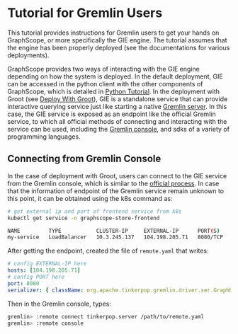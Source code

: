# Tutorial for Gremlin Users

This tutorial provides instructions for Gremlin users to get your hands on GraphScope,
or more specifically the GIE engine. The tutorial assumes that the engine has been
properly deployed (see the documentations for various deployments).

GraphScope provides two ways of interacting with the GIE engine depending on how
the system is deployed. In the default deployment, GIE can be accessed
in the python client with the other components of GraphScope, which is detailed
in [Python Tutorial](./python_tutorials.md).
In the deployment with Groot (see [Deploy With Groot](./deploy_as_service_with_groot.md)), 
GIE is a standalone service that can provide interactive querying service just like
starting a native [Gremlin server](https://tinkerpop.apache.org/docs/current/reference/#connecting-gremlin-server).
In this case, the GIE service is exposed as an endpoint like the official Gremlin
service, to which all official methods of connecting and interacting with the service
can be used, including the [Gremlin console](https://tinkerpop.apache.org/docs/current/reference/#gremlin-console),
and sdks of a variety of programming languages. 

## Connecting from Gremlin Console
In the case of deployment with Groot, users can connect to the GIE service
from the Gremlin console, which is similar to the [official process](https://tinkerpop.apache.org/docs/current/reference/#connecting-via-console).
In case that the information of endpoint of the Gremlin service remain unknown to this point, 
it can be obtained using the k8s command as:
```bash
# get external ip and port of frontend service from k8s
kubectl get service -n graphscope-store-frontend

NAME         TYPE           CLUSTER-IP     EXTERNAL-IP      PORT(S)    AGE
my-service   LoadBalancer   10.3.245.137   104.198.205.71   8080/TCP   54s
```

After getting the endpoint, created the file of `remote.yaml` that writes:
```yaml 
# config EXTERNAL-IP here
hosts: [104.198.205.71]
# config PORT here
port: 8080
serializer: { className: org.apache.tinkerpop.gremlin.driver.ser.GraphBinaryMessageSerializerV1, config: { serializeResultToString: true }}
```

Then in the Gremlin console, types:
```bash
gremlin> :remote connect tinkerpop.server /path/to/remote.yaml
gremlin> :remote console
```


